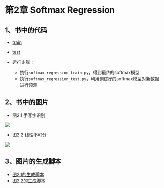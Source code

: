 # 第2章 Softmax Regression 

## 1、书中的代码

- [train](https://github.com/zhaozhiyong19890102/Python-Machine-Learning-Algorithm-3.x/blob/master/Chapter_02%20Softmax%20Regression/code/softmax_regression_train.py "train")

- [test](https://github.com/zhaozhiyong19890102/Python-Machine-Learning-Algorithm-3.x/blob/master/Chapter_02%20Softmax%20Regression/code/softmax_regression_test.py "test")

- 运行步骤：
	- 执行`softmax_regression_train.py`，得到最终的softmax模型
	- 执行`softmax_regression_test.py`，利用训练好的softmax模型对新数据进行预测

## 2、书中的图片

- 图2.1 手写字识别

![](https://github.com/zhaozhiyong19890102/Python-Machine-Learning-Algorithm-3.x/blob/master/Chapter_02%20Softmax%20Regression/pic/2_1.jpg)

- 图2.2 线性不可分

![](https://github.com/zhaozhiyong19890102/Python-Machine-Learning-Algorithm-3.x/blob/master/Chapter_02%20Softmax%20Regression/pic/2_2.jpg)


## 3、图片的生成脚本

- [图2.1的生成脚本](https://github.com/zhaozhiyong19890102/Python-Machine-Learning-Algorithm-3.x/blob/master/Chapter_02%20Softmax%20Regression/plot_script/plot_mnist.m)
- [图2.2的生成脚本](https://github.com/zhaozhiyong19890102/Python-Machine-Learning-Algorithm-3.x/blob/master/Chapter_02%20Softmax%20Regression/plot_script/result.m)